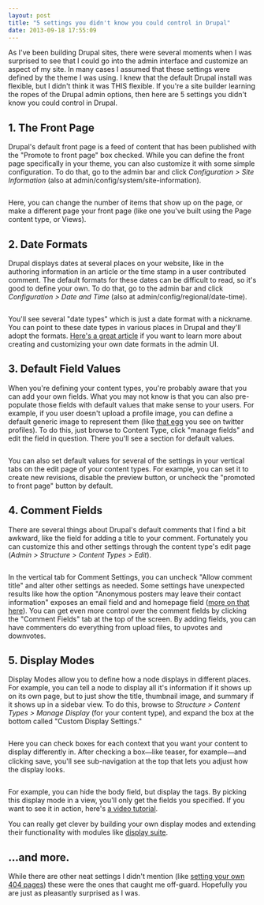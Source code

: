 ```yaml
---
layout: post
title: "5 settings you didn't know you could control in Drupal"
date: 2013-09-18 17:55:09
---
```


<p class="p1">
  As I've been building Drupal sites, there were several moments when I was surprised to see that I could go into the admin interface and customize an aspect of my site. In many cases I assumed that these settings were defined by the theme I was using. I knew that the default Drupal install was flexible, but I didn't think it was THIS flexible. If you're a site builder learning the ropes of the Drupal admin options, then here are 5 settings you didn't know you could control in Drupal.
</p>

## 1. The Front Page

<p class="p1">
  Drupal's default front page is a feed of content that has been published with the "Promote to front page" box checked. While you can define the front page specifically in your theme, you can also customize it with some simple configuration. To do that, go to the admin bar and click <i>Configuration > Site Information </i>(also at admin/config/system/site-information).
</p>

<p class="p1" style="text-align: center;">
  <img alt="" src="http://www.bryanbraun.com/assets/images/drupal-customize-front-page.png" />
</p>

<p class="p1">
  Here, you can change the number of items that show up on the page, or make a different page your front page (like one you've built using the Page content type, or Views).
</p>

## 2. Date Formats

<p class="p1">
  Drupal displays dates at several places on your website, like in the authoring information in an article or the time stamp in a user contributed comment. The default formats for these dates can be difficult to read, so it's good to define your own. To do that, go to the admin bar and click <em>Configuration > Date and Time</em> (also at admin/config/regional/date-time).
</p>

<p class="p1" style="text-align: center;">
  <img alt="" src="http://www.bryanbraun.com/assets/images/drupal-customize-date-types.png" />
</p>

<p class="p1">
  You'll see several "date types" which is just a date format with a nickname. You can point to these date types in various places in Drupal and they'll adopt the formats. <a href="http://webwash.net/tutorials/handling-date-and-time-drupal-7" target="_blank" rel="noopener noreferrer" title="Create Custom Date formats in Drupal">Here's a great article</a> if you want to learn more about creating and customizing your own date formats in the admin UI.
</p>

## 3. Default Field Values

<p class="p1">
  When you're defining your content types, you're probably aware that you can add your own fields. What you may not know is that you can also pre-populate those fields with default values that make sense to your users. For example, if you user doesn't upload a profile image, you can define a default generic image to represent them (like <a href="http://confluencemedia.com/wp-content/uploads/2011/03/2011-03-12-twitter-egg.png" target="_blank" rel="noopener noreferrer">that egg</a> you see on twitter profiles). To do this, just browse to Content Type, click "manage fields" and edit the field in question. There you'll see a section for default values.
</p>

<p class="p1" style="text-align: center;">
  <img alt="" src="http://www.bryanbraun.com/assets/images/drupal-customize-default-field.png" />
</p>

<p class="p1">
  You can also set default values for several of the settings in your vertical tabs on the edit page of your content types. For example, you can set it to create new revisions, disable the preview button, or uncheck the "promoted to front page" button by default.
</p>

## 4. Comment Fields

<p class="p1">
  There are several things about Drupal's default comments that I find a bit awkward, like the field for adding a title to your comment. Fortunately you can customize this and other settings through the content type's edit page (<em>Admin > Structure > Content Types > Edit</em>).
</p>

<p class="p1" style="text-align: center;">
  <img alt="" src="http://www.bryanbraun.com/assets/images/drupal-customize-comments.png" />
</p>

<p class="p1">
  In the vertical tab for Comment Settings, you can uncheck "Allow comment title" and alter other settings as needed. Some settings have unexpected results like how the option "Anonymous posters may leave their contact information" exposes an email field and and homepage field (<a href="http://www.massimilianomarini.com/16/08/2011/how-enable-email-field-and-homepage-field-drupal-7-comment-form"><span class="s1">more on that here</span></a>). You can get even more control over the comment fields by clicking the "Comment Fields" tab at the top of the screen. By adding fields, you can have commenters do everything from upload files, to upvotes and downvotes.
</p>

## 5. Display Modes

<p class="p1">
  Display Modes allow you to define how a node displays in different places. For example, you can tell a node to display all it's information if it shows up on its own page, but to just show the title, thumbnail image, and summary if it shows up in a sidebar view. To do this, browse to <em>Structure > Content Types > Manage Display</em> (for your content type), and expand the box at the bottom called "Custom Display Settings."
</p>

<p class="p1" style="text-align: center;">
  <img alt="" src="http://www.bryanbraun.com/assets/images/drupal-display-modes-1.png" />
</p>

<p class="p1">
  Here you can check boxes for each context that you want your content to display differently in. After checking a box<span style="color: rgb(0, 0, 0); font-family: verdana, sans-serif; line-height: 17.984375px;">—</span>like teaser, for example<span style="color: rgb(0, 0, 0); font-family: verdana, sans-serif; line-height: 17.984375px;">—</span>and clicking save, you'll see sub-navigation at the top that lets you adjust how the display looks.
</p>

<p class="p1" style="text-align: center;">
  <img alt="" src="http://www.bryanbraun.com/assets/images/drupal-display-modes-2.png" />
</p>

<p class="p1">
  For example, you can hide the body field, but display the tags. By picking this display mode in a view, you'll only get the fields you specified. If you want to see it in action, here's <a href="http://getlevelten.com/blog/tom/managing-drupal-display-modes"><span class="s1">a video tutorial</span></a>.
</p>

<p class="p1">
  You can really get clever by building your own display modes and extending their functionality with modules like <a href="https://drupal.org/project/DS">display suite</a>.
</p>

## ...and more.

<p class="p1">
  While there are other neat settings I didn't mention (like <a href="https://drupal.org/node/15366"><span class="s1">setting your own 404 pages</span></a>) these were the ones that caught me off-guard. Hopefully you are just as pleasantly surprised as I was.
</p>